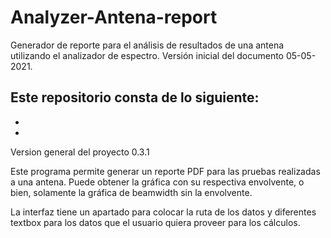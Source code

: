 # Analyzer-Antena-report
 Generador de reporte para el análisis de resultados de una antena utilizando el analizador de espectro.
 Versión inicial del documento 05-05-2021.

 Este repositorio consta de lo siguiente:
  -
  -
  -

  Version general del proyecto 0.3.1

  Este programa permite generar un reporte PDF para las pruebas realizadas a una antena.
  Puede obtener la gráfica con su respectiva envolvente, o bien, solamente la gráfica de beamwidth sin
  la envolvente.

  La interfaz tiene un apartado para colocar la ruta de los datos y diferentes textbox para los datos
  que el usuario quiera proveer para los cálculos. 
